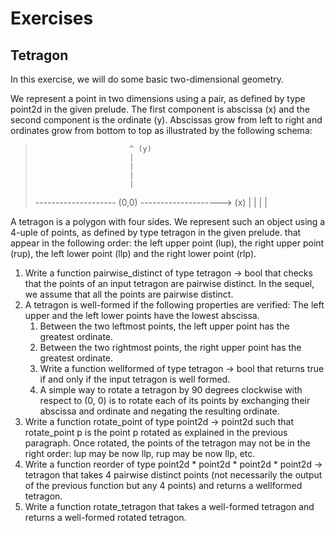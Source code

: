 # Exercises


## Tetragon

In this exercise, we will do some basic two-dimensional geometry.

We represent a point in two dimensions using a pair, as defined by type point2d in the given prelude. The first component is abscissa (x) and the second component is the ordinate (y). Abscissas grow from left to right and ordinates grow from bottom to top as illustrated by the following schema:


>                          ^ (y)
>                          |
>                          |
>                          |
>                          |
>   -------------------- (0,0) --------------------> (x)
>                          |
>                          |
>                          |
>                          |

A tetragon is a polygon with four sides. We represent such an object using a 4-uple of points, as defined by type tetragon in the given prelude. that appear in the following order: the left upper point (lup), the right upper point (rup), the left lower point (llp) and the right lower point (rlp).

1. Write a function pairwise_distinct of type tetragon -> bool that checks that the points of an input tetragon are pairwise distinct. In the sequel, we assume that all the points are pairwise distinct.
2. A tetragon is well-formed if the following properties are verified:
The left upper and the left lower points have the lowest abscissa.
	1. Between the two leftmost points, the left upper point has the greatest ordinate.
	2. Between the two rightmost points, the right upper point has the greatest ordinate.
	3. Write a function wellformed of type tetragon -> bool that returns true if and only if the input tetragon is well formed.
	4. A simple way to rotate a tetragon by 90 degrees clockwise with respect to (0, 0) is to rotate each of its points by exchanging their abscissa and ordinate and negating the resulting ordinate.
3. Write a function rotate_point of type point2d -> point2d such that rotate_point p is the point p rotated as explained in the previous paragraph.
Once rotated, the points of the tetragon may not be in the right order: lup may be now llp, rup may be now llp, etc.
4. Write a function reorder of type point2d * point2d * point2d * point2d -> tetragon that takes 4 pairwise distinct points (not necessarily the output of the previous function but any 4 points) and returns a wellformed tetragon.
5. Write a function rotate_tetragon that takes a well-formed tetragon and returns a well-formed rotated tetragon.


